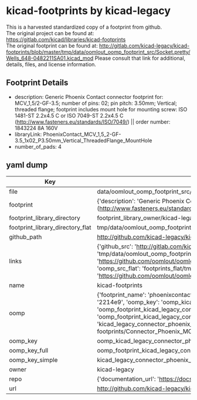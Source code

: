 # kicad-footprints by kicad-legacy  
This is a harvested standardized copy of a footprint from github.  
The original project can be found at:  
https://gitlab.com/kicad/libraries/kicad-footprints  
The original footprint can be found at:
http://gitlab.com/kicad-legacy/kicad-footprints/blob/master/tmp/data/oomlout_oomp_footprint_src/Socket.pretty/Wells_648-0482211SA01.kicad_mod
Please consult that link for additional, details, files, and license information.  
## Footprint Details
* description: Generic Phoenix Contact connector footprint for: MCV_1,5/2-GF-3.5; number of pins: 02; pin pitch: 3.50mm; Vertical; threaded flange; footprint includes mount hole for mounting screw: ISO 1481-ST 2.2x4.5 C or ISO 7049-ST 2.2x4.5 C (http://www.fasteners.eu/standards/ISO/7049/) || order number: 1843224 8A 160V  
* libraryLink: PhoenixContact_MCV_1,5_2-GF-3.5_1x02_P3.50mm_Vertical_ThreadedFlange_MountHole  
* number_of_pads: 4  
## yaml dump  
| Key | Value |  
| --- | --- |  
| file | data/oomlout_oomp_footprint_src/kicad-footprints/Connector_Phoenix_MC.pretty/PhoenixContact_MCV_1,5_2-GF-3.5_1x02_P3.50mm_Vertical_ThreadedFlange_MountHole.kicad_mod |  
| footprint | {'description': 'Generic Phoenix Contact connector footprint for: MCV_1,5/2-GF-3.5; number of pins: 02; pin pitch: 3.50mm; Vertical; threaded flange; footprint includes mount hole for mounting screw: ISO 1481-ST 2.2x4.5 C or ISO 7049-ST 2.2x4.5 C (http://www.fasteners.eu/standards/ISO/7049/) || order number: 1843224 8A 160V', 'libraryLink': 'PhoenixContact_MCV_1,5_2-GF-3.5_1x02_P3.50mm_Vertical_ThreadedFlange_MountHole', 'number_of_pads': 4} |  
| footprint_library_directory | footprint_library_owner/kicad-legacy_kicad-footprints |  
| footprint_library_directory_flat | tmp/data/oomlout_oomp_footprint_src/footprints_flat/kicad_legacy_connector_phoenix_mc_phoenixcontact_mcv_1,5_2_gf_3_5_1x02_p3_50mm_vertical_threadedflange_mounthole/working |  
| github_path | http://github.com/kicad-legacy/kicad-footprints/blob/master/tmp/data/oomlout_oomp_footprint_src/Connector_Phoenix_MC.pretty/PhoenixContact_MCV_1,5_2-GF-3.5_1x02_P3.50mm_Vertical_ThreadedFlange_MountHole.kicad_mod |  
| links | {'github_src': 'http://gitlab.com/kicad-legacy/kicad-footprints/blob/master/tmp/data/oomlout_oomp_footprint_src/Socket.pretty/Wells_648-0482211SA01.kicad_mod', 'github_src_repo': 'https://gitlab.com/kicad/libraries/kicad-footprints', 'oomp_bot': 'tmp/data/oomlout_oomp_footprint_src/footprints/kicad_legacy_connector_phoenix_mc_phoenixcontact_mcv_1,5_2_gf_3_5_1x02_p3_50mm_vertical_threadedflange_mounthole/working', 'oomp_bot_github': 'https://github.com/oomlout/oomlout_oomp_footprint_bot/tree/main/tmp/data/oomlout_oomp_footprint_src/footprints/kicad_legacy_connector_phoenix_mc_phoenixcontact_mcv_1,5_2_gf_3_5_1x02_p3_50mm_vertical_threadedflange_mounthole/working', 'oomp_src_flat': 'footprints_flat/tmp/data/oomlout_oomp_footprint_src/footprints_flat/kicad_legacy_connector_phoenix_mc_phoenixcontact_mcv_1,5_2_gf_3_5_1x02_p3_50mm_vertical_threadedflange_mounthole/working', 'oomp_src_flat_github': 'https://github.com/oomlout/oomlout_oomp_footprint_src/tree/main/tmp/data/oomlout_oomp_footprint_src/footprints_flat/kicad_legacy_connector_phoenix_mc_phoenixcontact_mcv_1,5_2_gf_3_5_1x02_p3_50mm_vertical_threadedflange_mounthole/working'} |  
| name | kicad-footprints |  
| oomp | {'footprint_name': 'phoenixcontact_mcv_1,5_2_gf_3_5_1x02_p3_50mm_vertical_threadedflange_mounthole', 'library_name': 'connector_phoenix_mc', 'md5': '2214e93546b2db3c1232119106cf6900', 'md5_10': '2214e93546', 'md5_5': '2214e', 'md5_6': '2214e9', 'oomp_key': 'oomp_kicad_legacy_connector_phoenix_mc_phoenixcontact_mcv_1,5_2_gf_3_5_1x02_p3_50mm_vertical_threadedflange_mounthole', 'oomp_key_extra': 'oomp_footprint_kicad_legacy_connector_phoenix_mc_phoenixcontact_mcv_1,5_2_gf_3_5_1x02_p3_50mm_vertical_threadedflange_mounthole', 'oomp_key_full': 'oomp_footprint_kicad_legacy_connector_phoenix_mc_phoenixcontact_mcv_1,5_2_gf_3_5_1x02_p3_50mm_vertical_threadedflange_mounthole_2214e9', 'oomp_key_simple': 'kicad_legacy_connector_phoenix_mc_phoenixcontact_mcv_1,5_2_gf_3_5_1x02_p3_50mm_vertical_threadedflange_mounthole', 'original_filename': 'data/oomlout_oomp_footprint_src/kicad-footprints/Connector_Phoenix_MC.pretty/PhoenixContact_MCV_1,5_2-GF-3.5_1x02_P3.50mm_Vertical_ThreadedFlange_MountHole.kicad_mod', 'owner_name': 'kicad_legacy'} |  
| oomp_key | oomp_kicad_legacy_connector_phoenix_mc_phoenixcontact_mcv_1,5_2_gf_3_5_1x02_p3_50mm_vertical_threadedflange_mounthole |  
| oomp_key_full | oomp_footprint_kicad_legacy_connector_phoenix_mc_phoenixcontact_mcv_1,5_2_gf_3_5_1x02_p3_50mm_vertical_threadedflange_mounthole |  
| oomp_key_simple | kicad_legacy_connector_phoenix_mc_phoenixcontact_mcv_1,5_2_gf_3_5_1x02_p3_50mm_vertical_threadedflange_mounthole |  
| owner | kicad-legacy |  
| repo | {'documentation_url': 'https://docs.github.com/rest/repos/repos#get-a-repository', 'message': 'Not Found'} |  
| url | http://github.com/kicad-legacy/kicad-footprints |  

